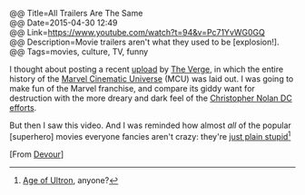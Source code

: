 @@ Title=All Trailers Are The Same    
@@ Date=2015-04-30 12:49  
@@ Link=https://www.youtube.com/watch?t=94&v=Pc71YvWG0GQ  
@@ Description=Movie trailers aren't what they used to be [explosion!].  
@@ Tags=movies, culture, TV, funny  

I thought about posting a recent [upload](https://www.youtube.com/watch?v=s2bNw5Ye8Ek) by [The Verge](http://www.theverge.com/2015/4/30/8520181/marvel-cinematic-universe-history-video), in which the entire history of the [Marvel Cinematic Universe](https://en.wikipedia.org/wiki/Marvel_Cinematic_Universe) (MCU) was laid out. I was going to make fun of the Marvel franchise, and compare its giddy want for destruction with the more dreary and dark feel of the [Christopher Nolan DC efforts](http://www.dccomics.com/tags/christopher-nolan).

But then I saw this video. And I was reminded how almost *all* of the popular [superhero] movies everyone fancies aren't crazy: they're [just plain stupid](https://www.youtube.com/watch?v=sII9sBG94mk)[^js]

[From [Devour](http://devour.com/video/every-trailer-is-the-same-trailer/)]

[^js]: [Age of Ultron](http://www.forbes.com/sites/scottmendelson/2015/04/29/can-avengers-age-of-ultron-top-100m-on-friday/), anyone? 